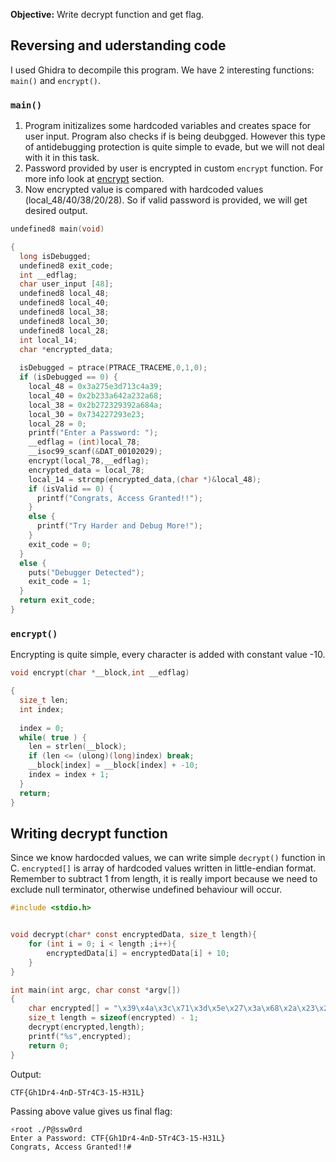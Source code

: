 **Objective:** Write decrypt function and get flag.

## **Reversing and uderstanding code**

I used Ghidra to decompile this program. We have 2 interesting functions: `main()` and `encrypt()`. 

### **`main()`**
1. Program initizalizes some hardcoded variables and creates space for user input. Program also checks if is being deubgged. However this type of antidebugging protection is quite simple to evade, but we will not deal with it in this task.
2. Password provided by user is encrypted in custom `encrypt` function. For more info look at [encrypt](#encrypt) section.
3. Now encrypted value is compared with hardcoded values (local_48/40/38/20/28). So if valid password is provided, we will get desired output.

```c
undefined8 main(void)

{
  long isDebugged;
  undefined8 exit_code;
  int __edflag;
  char user_input [48];
  undefined8 local_48;
  undefined8 local_40;
  undefined8 local_38;
  undefined8 local_30;
  undefined8 local_28;
  int local_14;
  char *encrypted_data;
  
  isDebugged = ptrace(PTRACE_TRACEME,0,1,0);
  if (isDebugged == 0) {
    local_48 = 0x3a275e3d713c4a39;
    local_40 = 0x2b233a642a232a68;
    local_38 = 0x2b272329392a684a;
    local_30 = 0x734227293e23;
    local_28 = 0;
    printf("Enter a Password: ");
    __edflag = (int)local_78;
    __isoc99_scanf(&DAT_00102029);
    encrypt(local_78,__edflag);
    encrypted_data = local_78;
    local_14 = strcmp(encrypted_data,(char *)&local_48);
    if (isValid == 0) {
      printf("Congrats, Access Granted!!");
    }
    else {
      printf("Try Harder and Debug More!");
    }
    exit_code = 0;
  }
  else {
    puts("Debugger Detected");
    exit_code = 1;
  }
  return exit_code;
}
```

### **`encrypt()`**

Encrypting is quite simple, every character is added with constant value -10.

```c
void encrypt(char *__block,int __edflag)

{
  size_t len;
  int index;
  
  index = 0;
  while( true ) {
    len = strlen(__block);
    if (len <= (ulong)(long)index) break;
    __block[index] = __block[index] + -10;
    index = index + 1;
  }
  return;
}
```

## **Writing decrypt function**

Since we know hardocded values, we can write simple `decrypt()` function in C. `encrypted[]` is array of hardcoded values written in little-endian format. Remember to subtract 1 from length, it is really import because we need to exclude null terminator, otherwise undefined behaviour will occur.

```c
#include <stdio.h>


void decrypt(char* const encryptedData, size_t length){
    for (int i = 0; i < length ;i++){
        encryptedData[i] = encryptedData[i] + 10;
    }
}

int main(int argc, char const *argv[])
{
    char encrypted[] = "\x39\x4a\x3c\x71\x3d\x5e\x27\x3a\x68\x2a\x23\x2a\x64\x3a\x23\x2b\x4a\x68\x2a\x39\x29\x23\x27\x2b\x23\x3e\x29\x27\x42\x73";
    size_t length = sizeof(encrypted) - 1;
    decrypt(encrypted,length);
    printf("%s",encrypted);
    return 0;
}
```
Output:
```
CTF{Gh1Dr4-4nD-5Tr4C3-15-H31L}
```
Passing above value gives us final flag:
```
⚡root ./P@ssw0rd
Enter a Password: CTF{Gh1Dr4-4nD-5Tr4C3-15-H31L}
Congrats, Access Granted!!#
```
